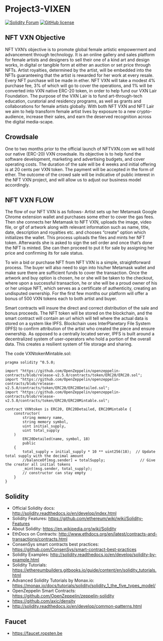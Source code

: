 # Project3-VIXEN
[![Solidity Forum](https://img.shields.io/badge/Solidity_Forum%20-discuss-brightgreen?style=plastic&logo=discourse)](https://forum.soliditylang.org/)
[![GitHub license](https://img.shields.io/github/license/smartcontractkit/chainlink?style=flat-square)](https://github.com/smartcontractkit/chainlink/blob/master/LICENSE)



## NFT VXN Objective

NFT VXN’s objective is to promote global female artistic empowerment and advancement through technology. It is an online gallery and sales platform for female artists and designers to sell their one of a kind art and design works, in digital or tangible form at either an auction or set price through NFTs.  Artist royalties, determined by the artist, will be embedded into the NFTs guaranteeing that the artist is rewarded for her work at every resale.  Every NFT purchase will be made in ether. NFT VXN will take a modest  4% purchase fee, 3% of which will go to cover the operations, and 1% will be converted into VXN native ERC-20 token, in order to help fund our VXN Lair Foundation. The purpose of the VXN Lair is to fund art-through-tech education, curatorial and residency programs, as well as grants and collaborations for female artists globally.  With both NFT VXN and NFT Lair we aim to help transform female artist lives by exposure to a new crypto-audience, increase their sales, and earn the deserved recognition across the digital media-scape.

## Crowdsale

One to two months prior to the official launch of NFTVXN.com we will hold our native (ERC-20) VXN crowdsale. Its objective is to help fund the software development, marketing and advertising budgets, and cover operating costs. The duration of the sale will be 4 weeks and initial offering is at 20 cents per VXN token. The payment will be accepted in the form of ether. The outcome of the crowd sale will be indicative of public interest in the NFT VXN project, and will allow us to adjust our business model accordingly.  

## NFT VXN FLOW

The flow of our NFT VXN is as follows- Artist sets up her Metamask Google Chrome extension wallet and purchases some ether to cover the gas fees. Then she connects her Metamask to NFT VXN, uploads the image, video file, or gif of artwork along with relevant information such as name, title, date, description and royalties etc. and chooses “create” option which initializes the wallet.  This process uploads the files and mints her NFT token. Afterwards she is asked to sign the sell order and once that’s done the NFT is minted.  She can then proceed to put it for sale by assigning her price and confirming its for sale status. 

To win a bid or purchase NFT from NFT VXN is a simple, straightforward process.  The buyer will also need to sign into his/her Metamask wallet and make sure there are sufficient funds to cover the transaction.  Once the artwork and buy option is chosen, he or she will be taken to the checkout, where upon a successful transaction, he or she will be a proud owner of his or her unique NFT, which serves as a certificate of authenticity, creating an undisputed ownership.  For the first few months our platform will offer a bonus of 500 VXN tokens each to both artist and buyer.

Smart contracts will insure the direct and correct distribution of the sale and bonus proceeds. The NFT token will be stored on the blockchain, and the smart contract will contain an url which will tell where the actual data is stored on a system like IPFS.  Blockchain uses InterPlanetary File System (IPFS) to confirm attribution of the artist who created the piece and ensure ownership. As opposed to a centrally located server, IPFS is built around a decentralized system of user-operators who hold a portion of the overall data. This creates a resilient system of file storage and sharing. 

The code VXNtokenMintable.sol:
```
pragma solidity ^0.5.0;

import "https://github.com/OpenZeppelin/openzeppelin-contracts/blob/release-v2.5.0/contracts/token/ERC20/ERC20.sol";
import "https://github.com/OpenZeppelin/openzeppelin-contracts/blob/release-v2.5.0/contracts/token/ERC20/ERC20Detailed.sol";
import "https://github.com/OpenZeppelin/openzeppelin-contracts/blob/release-v2.5.0/contracts/token/ERC20/ERC20Mintable.sol";

contract VXNtoken is ERC20, ERC20Detailed, ERC20Mintable {
    constructor(
        string memory name,
        string memory symbol,
        uint initial_supply, 
        uint total_supply
    )
        ERC20Detailed(name, symbol, 18)
        public
    {
        total_supply = initial_supply * 10 ** uint256(18);  // Update total supply with the decimal amount
        //balanceOf[msg.sender] = totalSupply;                // Give the creator all initial tokens
        _mint(msg.sender, total_supply);
        // constructor can stay empty
    }
}

```



## Solidity
* Official Solidity docs: http://solidity.readthedocs.io/en/develop/index.html
* Solidity Features: https://github.com/ethereum/wiki/wiki/Solidity-Features
* About Solidity: https://en.wikipedia.org/wiki/Solidity
* EthDocs on Contracts: http://www.ethdocs.org/en/latest/contracts-and-transactions/contracts.html
* ConsenSys smart contracts best practices: https://github.com/ConsenSys/smart-contract-best-practices
* Solidity Examples: http://solidity.readthedocs.io/en/develop/solidity-by-example.html
* Solidity Tutorials: https://ethereumbuilders.gitbooks.io/guide/content/en/solidity_tutorials.html
* Advanced Solidity Tutorials by Monax.io: https://monax.io/docs/tutorials/solidity/solidity_1_the_five_types_model/
* OpenZeppelin Smart Contracts: https://github.com/OpenZeppelin/zeppelin-solidity
* https://github.com/axic/density
* http://solidity.readthedocs.io/en/develop/common-patterns.html


## Faucet
* https://faucet.ropsten.be





